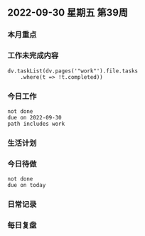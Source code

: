 
## 2022-09-30 星期五 第39周

### 本月重点

### 工作未完成内容
```dataviewjs
dv.taskList(dv.pages('"work"').file.tasks
    .where(t => !t.completed))
```


### 今日工作


```tasks
not done
due on 2022-09-30
path includes work
```






### 生活计划


### 今日待做
```tasks 
not done
due on today
```

### 日常记录




### 每日复盘




